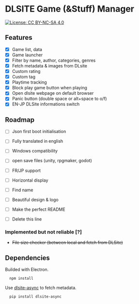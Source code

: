 
# DLSITE Game (&Stuff) Manager
[![License: CC BY-NC-SA 4.0](https://licensebuttons.net/l/by-nc-sa/4.0/80x15.png)](http://creativecommons.org/licenses/by-nc-sa/4.0/)


## Features

- [X]  Game list, data
- [X]  Game launcher
- [X]  Filter by name, author, categories, genres
- [X]  Fetch metadata & images from DLsite
- [X]  Custom rating
- [X]  Custom tag
- [X]  Playtime tracking
- [X]  Block play game button when playing
- [X]  Open dlsite webpage on default browser
- [X]  Panic button (double space or alt+space to o/f)
- [X]  EN-JP DLSite informations switch

## Roadmap

- [ ]  Json first boot initialisation
- [ ]  Fully translated in english
- [ ]  Windows compatibility
- [ ]  open save files (unity, rpgmaker, godot)
- [ ]  FR/JP support
- [ ]  Horizontal display
- [ ]  Find name
- [ ]  Beautiful design & logo
- [ ]  Make the perfect README
- [ ]  Delete this line


### Implemented but not reliable [?]

- ~~File size checker (between local and fetch from DLSite)~~

## Dependencies

Builded with Electron.

```bash
  npm install
```

Use [dlsite-async](https://github.com/bhrevol/dlsite-async) to fetch metadata.

```bash
  pip install dlsite-async
```
